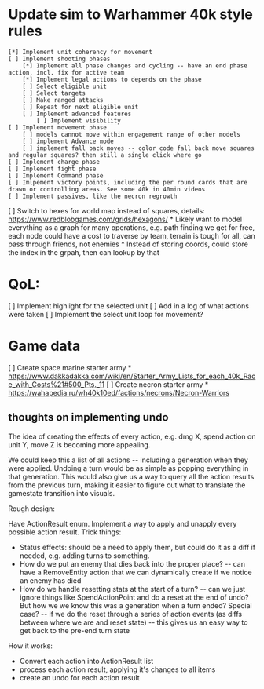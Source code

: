 # Update sim to Warhammer 40k style rules
    [*] Implement unit coherency for movement
    [ ] Implement shooting phases
        [*] Implement all phase changes and cycling -- have an end phase action, incl. fix for active team
        [*] Implement legal actions to depends on the phase
        [ ] Select eligible unit
        [ ] Select targets
        [ ] Make ranged attacks
        [ ] Repeat for next eligible unit
        [ ] Implement advanced features
            [ ] Implement visibility
    [ ] Implement movement phase
        [ ] models cannot move within engagement range of other models
        [ ] implement Advance mode
        [ ] implement fall back moves -- color code fall back move squares and regular squares? then still a single click where go
    [ ] Implement charge phase
    [ ] Implement fight phase
    [ ] Implement Command phase
    [ ] Imlpement victory points, including the per round cards that are drawn or controlling areas. See some 40k in 40min videos
    [ ] Implement passives, like the necron regrowth
    
[ ] Switch to hexes for world map instead of squares, details: https://www.redblobgames.com/grids/hexagons/
    * Likely want to model everything as a graph for many operations, e.g. path finding we get for free, each node could have a cost to traverse by team, terrain is tough for all, can pass through friends, not enemies
    * Instead of storing coords, could store the index in the grpah, then can lookup by that

# QoL:
[ ] Implement highlight for the selected unit
[ ] Add in a log of what actions were taken
[ ] Implement the select unit loop for movement?

# Game data
[ ] Create space marine starter army
    * https://www.dakkadakka.com/wiki/en/Starter_Army_Lists_for_each_40k_Race_with_Costs%21#500_Pts._11
[ ] Create necron starter army
    * https://wahapedia.ru/wh40k10ed/factions/necrons/Necron-Warriors




## thoughts on implementing undo
The idea of creating the effects of every action, e.g. dmg X, spend action on unit Y, move Z is becoming more appealing.

We could keep this a list of all actions -- including a generation when they were applied. Undoing a turn would be as simple as popping everything in that generation. This would also give us a way to query all the action results from the previous turn, making it easier to figure out what to translate the gamestate transition into visuals.

Rough design:

Have ActionResult enum. Implement a way to apply and unapply every possible action result. Trick things:
* Status effects: should be a need to apply them, but could do it as a diff if needed, e.g. adding turns to something.
* How do we put an enemy that dies back into the proper place? -- can have a RemoveEntity action that we can dynamically create if we notice an enemy has died
* How do we handle resetting stats at the start of a turn? -- can we just ignore things like SpendActionPoint and do a reset at the end of undo? But how we we know this was a generation when a turn ended? Special case? -- if we do the reset through a series of action events (as diffs between where we are and reset state) -- this gives us an easy way to get back to the pre-end turn state

How it works:
* Convert each action into ActionResult list
* process each action result, applying it's changes to all items
* create an undo for each action result


